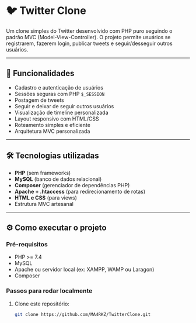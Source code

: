 # 🐦 Twitter Clone

Um clone simples do Twitter desenvolvido com PHP puro seguindo o padrão MVC (Model-View-Controller). O projeto permite usuários se registrarem, fazerem login, publicar tweets e seguir/desseguir outros usuários.

---

## 🚀 Funcionalidades

- Cadastro e autenticação de usuários
- Sessões seguras com PHP `$_SESSION`
- Postagem de tweets
- Seguir e deixar de seguir outros usuários
- Visualização de timeline personalizada
- Layout responsivo com HTML/CSS
- Roteamento simples e eficiente
- Arquitetura MVC personalizada

---

## 🛠️ Tecnologias utilizadas

- **PHP** (sem frameworks)
- **MySQL** (banco de dados relacional)
- **Composer** (gerenciador de dependências PHP)
- **Apache + .htaccess** (para redirecionamento de rotas)
- **HTML e CSS** (para views)
- Estrutura MVC artesanal

---

## ⚙️ Como executar o projeto

### Pré-requisitos

- PHP >= 7.4
- MySQL
- Apache ou servidor local (ex: XAMPP, WAMP ou Laragon)
- Composer

### Passos para rodar localmente

1. Clone este repositório:
   ```bash
   git clone https://github.com/MA4RKZ/TwitterClone.git
